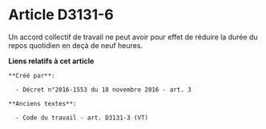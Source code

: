# Article D3131-6

Un accord collectif de travail ne peut avoir pour effet de réduire la durée du repos quotidien en deçà de neuf heures.

**Liens relatifs à cet article**

	**Créé par**:

	  - Décret n°2016-1553 du 18 novembre 2016 - art. 3

	**Anciens textes**:

	  - Code du travail - art. D3131-3 (VT)

